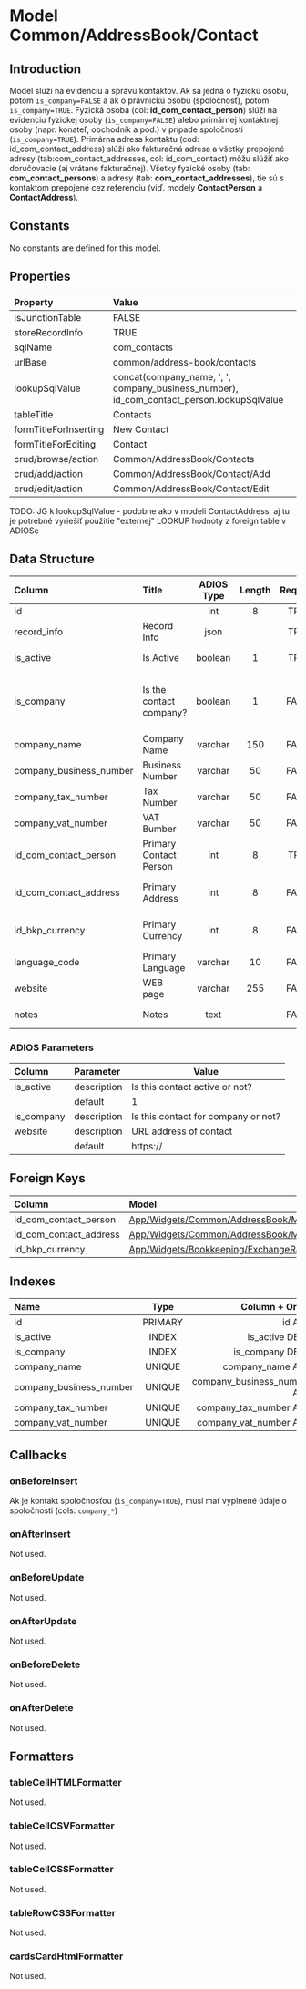 # Model Common/AddressBook/Contact

## Introduction
Model slúži na evidenciu a správu kontaktov. Ak sa jedná o fyzickú osobu, potom `is_company=FALSE` a ak o právnickú osobu (spoločnosť), potom `is_company=TRUE`. Fyzická osoba (col: **id_com_contact_person**) slúži na evidenciu fyzickej osoby (`is_company=FALSE`) alebo primárnej kontaktnej osoby (napr. konateľ, obchodník a pod.) v prípade spoločnosti (`is_company=TRUE`). Primárna adresa kontaktu (cod: id_com_contact_address) slúži ako fakturačná adresa a všetky prepojené adresy (tab:com_contact_addresses, col: id_com_contact) môžu slúžiť ako doručovacie (aj vrátane fakturačnej). Všetky fyzické osoby (tab: **com_contact_persons**) a adresy (tab: **com_contact_addresses**), tie sú s kontaktom prepojené cez referenciu (viď. modely **ContactPerson** a **ContactAddress**).

## Constants
No constants are defined for this model.

## Properties
| Property              | Value                                                                                     |
| :-------------------- | :---------------------------------------------------------------------------------------- |
| isJunctionTable          | FALSE                                                                                     |
| storeRecordInfo       | TRUE                                                                                      |
| sqlName               | com_contacts                                                                              |
| urlBase               | common/address-book/contacts                                                              |
| lookupSqlValue        | concat(company_name, ', ', company_business_number), id_com_contact_person.lookupSqlValue |
| tableTitle            | Contacts                                                                                  |
| formTitleForInserting | New Contact                                                                               |
| formTitleForEditing   | Contact                                                                                   |
| crud/browse/action    | Common/AddressBook/Contacts                                                               |
| crud/add/action       | Common/AddressBook/Contact/Add                                                             |
| crud/edit/action      | Common/AddressBook/Contact/Edit                                                            |

TODO: JG k lookupSqlValue - podobne ako v modeli ContactAddress, aj tu je potrebné vyriešiť použitie "externej" LOOKUP hodnoty z foreign table v ADIOSe

## Data Structure
| Column                  | Title                   | ADIOS Type | Length | Required | Notes                                 |
| :---------------------- | :---------------------- | :--------: | :----: | :------: | :------------------------------------ |
| id                      |                         |    int     |   8    |   TRUE   |                                       |
| record_info             | Record Info             |    json    |        |   TRUE   |                                       |
| is_active               | Is Active               |  boolean   |   1    |   TRUE   | Aktívny kontakt?                      |
| is_company              | Is the contact company? |  boolean   |   1    |  FALSE   | Ide o spoločnosť alebo fyzickú osobu? |
| company_name            | Company Name            |  varchar   |  150   |  FALSE   | Názov spoločnosti                     |
| company_business_number | Business Number         |  varchar   |   50   |  FALSE   | IČO                                   |
| company_tax_number      | Tax Number              |  varchar   |   50   |  FALSE   | DIČ                                   |
| company_vat_number      | VAT Bumber              |  varchar   |   50   |  FALSE   | DIČ DPH                               |
| id_com_contact_person   | Primary Contact Person  |    int     |   8    |   TRUE   | ID fyzickej osoby                     |
| id_com_contact_address  | Primary Address         |    int     |   8    |  FALSE   | ID primárnej adresy                   |
| id_bkp_currency         | Primary Currency        |    int     |   8    |  FALSE   | ID používanej meny                    |
| language_code           | Primary Language        |  varchar   |   10   |  FALSE   | Preferovaný jazyk                     |
| website                 | WEB page                |  varchar   |  255   |  FALSE   | WEB stránka                           |
| notes                   | Notes                   |    text    |        |  FALSE   | Poznámka ku kontaktu                  |

### ADIOS Parameters
| Column     | Parameter   | Value                               |
| :--------- | :---------- | ----------------------------------- |
| is_active  | description | Is this contact active or not?      |
|            | default     | 1                                   |
| is_company | description | Is this contact for company or not? |
| website    | description | URL address of contact              |
|            | default     | https://                            |

## Foreign Keys
| Column                 | Model                                                                                                        | Relation | OnUpdate | OnDelete |
| :--------------------- | :----------------------------------------------------------------------------------------------------------- | :------: | -------- | -------- |
| id_com_contact_person  | [App/Widgets/Common/AddressBook/Models/ContactPerson](../../../Common/AddressBook/Models/ContactPerson.md)   |   1:1    | Cascade  | Restrict |
| id_com_contact_address | [App/Widgets/Common/AddressBook/Models/ContactAddress](../../../Common/AddressBook/Models/ContactAddress.md) |   1:1    | Cascade  | Restrict |
| id_bkp_currency        | [App/Widgets/Bookkeeping/ExchangeRate/Models/Currency](../../../Bookkeeping/ExchangeRate/Models/Currency.md) |   1:1    | Cascade  | Restrict |

## Indexes
| Name                    |  Type   |              Column + Order |
| :---------------------- | :-----: | --------------------------: |
| id                      | PRIMARY |                      id ASC |
| is_active               |  INDEX  |              is_active DESC |
| is_company              |  INDEX  |             is_company DESC |
| company_name            | UNIQUE  |            company_name ASC |
| company_business_number | UNIQUE  | company_business_number ASC |
| company_tax_number      | UNIQUE  |      company_tax_number ASC |
| company_vat_number      | UNIQUE  |      company_vat_number ASC |

## Callbacks

### onBeforeInsert
Ak je kontakt spoločnosťou (`is_company=TRUE`), musí mať vyplnené údaje o spoločnosti (cols: `company_*`)

### onAfterInsert
Not used.

### onBeforeUpdate
Not used.

### onAfterUpdate
Not used.

### onBeforeDelete
Not used.

### onAfterDelete
Not used.

## Formatters

### tableCellHTMLFormatter
Not used.

### tableCellCSVFormatter
Not used.

### tableCellCSSFormatter
Not used.

### tableRowCSSFormatter
Not used.

### cardsCardHtmlFormatter
Not used.
